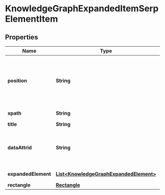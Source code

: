 

# KnowledgeGraphExpandedItemSerpElementItem


## Properties

| Name | Type | Description | Notes |
|------------ | ------------- | ------------- | -------------|
|**position** | **String** | the alignment of the element in SERP can take the following values: left, right |  [optional] |
|**xpath** | **String** | the XPath of the element |  [optional] |
|**title** | **String** | title of the link |  [optional] |
|**dataAttrid** | **String** | google defined data attribute ID example: kc:/local:place qa |  [optional] |
|**expandedElement** | [**List&lt;KnowledgeGraphExpandedElement&gt;**](KnowledgeGraphExpandedElement.md) | link of the element |  [optional] |
|**rectangle** | [**Rectangle**](Rectangle.md) |  |  [optional] |



